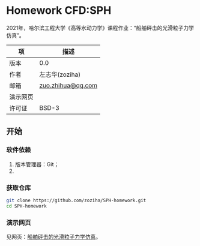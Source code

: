 # Homework CFD:SPH

2021年，哈尔滨工程大学《高等水动力学》课程作业：“船舶砰击的光滑粒子力学仿真”。

| 项 | 描述 |
| -- | --- |
| 版本 | 0.0 |
| 作者 | 左志华(zoziha) |
| 邮箱 | zuo.zhihua@qq.com |
| 演示网页 |  |
| 许可证 | BSD-3 |

## 开始

### 软件依赖

1. 版本管理器：Git；
2. 

### 获取仓库

```sh
git clone https://github.com/zoziha/SPH-homework.git
cd SPH-homework
```

### 演示网页

见网页：[船舶砰击的光滑粒子力学仿真]()。